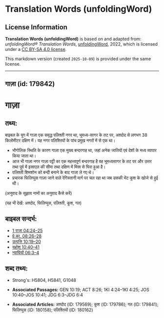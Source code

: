 # Translation Words (unfoldingWord)

## License Information

**Translation Words (unfoldingWord)** is based on and adapted from: _unfoldingWord® Translation Words_, [unfoldingWord](https://unfoldingword.org/utw), 2022, which is licensed under a [CC BY-SA 4.0 license](https://creativecommons.org/licenses/by-sa/4.0/legalcode.en).

This markdown version (created `2025-10-09`) is provided under the same license.



--------------------------------

## गाज़ा (id: 179842)

गाज़ा
====

तथ्य:
-----

बाइबल के युग में गाज़ा एक समृद्ध पलिश्ती नगर था, भूमध्य\-सागर के तट पर, अश्दोद से लगभग 38 किलोमीटर दक्षिण में। यह नगर पलिश्तियों के पांच प्रमुख नगरों में से एक था।

* भौगोलिक स्थिति के कारण गाज़ा एक मुख्य बन्दरगाह था, जहां अनेक जातियों एवं देशों के मध्य व्यापार किया जाता था।
* आज भी गाज़ा नगर गाज़ा पट्टी का एक महत्त्वपूर्ण बन्दरगाह है वह भूमध्यसागर के तट पर और उत्तर तथा पूर्व में इस्राएल की सीमा तथा दक्षिण में मिस्र से घिरा हुआ है।
* पलिश्ती शिमशोन को बन्दी बनाने के बाद गाज़ा ले गए थे।
* प्रचारक फिलिप्पुस गाज़ा जाने वाले रेगिस्तानी मार्ग पर चल रहा था जब उसकी भेंट कूश के खोजे से हुई थी।

(अनुवाद के सुझाव नामों का अनुवाद कैसे करें)

(यह भी देखें: अश्दोद, फिलिप्पुस, पलिश्ती, कूश, गत)

बाइबल सन्दर्भ:
--------------

* [1 राजा 04:24–25](https://ref.ly/1Kgs0:0)
* [प्रे.का. 08:26–28](https://ref.ly/Acts8:26-Acts8:28)
* [उत्पत्ति 10:19–20](https://ref.ly/Gen10:19-Gen10:20)
* [यहोशू 10:40–41](https://ref.ly/Josh10:40-Josh10:41)
* [न्यायियों 06:3–4](https://ref.ly/Judg6:3-Judg6:4)

शब्द तथ्य:
----------

* Strong's: H5804, H5841, G1048

* **Associated Passages:** GEN 10:19; ACT 8:26; 1KI 4:24–1KI 4:25; JOS 10:40–JOS 10:41; JDG 6:3–JDG 6:4
* **Associated Articles:** अश्दोद (ID: 179569); कूश (ID: 179786); गत (ID: 179841); फिलिप्पुस (ID: 180158); पलिश्तियों (ID: 180162)

